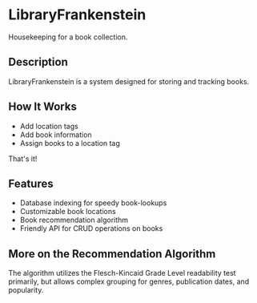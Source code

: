 # LibraryFrankenstein
Housekeeping for a book collection.

## Description
LibraryFrankenstein is a system designed for storing and tracking books. 

## How It Works
- Add location tags
- Add book information
- Assign books to a location tag

That's it!

## Features
- Database indexing for speedy book-lookups
- Customizable book locations
- Book recommendation algorithm
- Friendly API for CRUD operations on books

## More on the Recommendation Algorithm
The algorithm utilizes the Flesch-Kincaid Grade Level readability test primarily, but allows complex grouping for genres, publication dates, and popularity.
